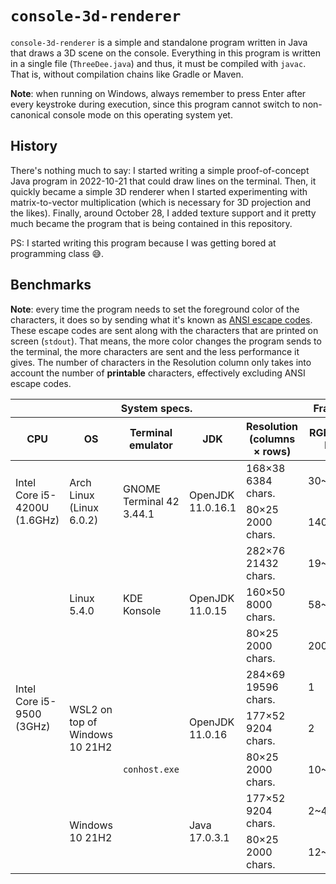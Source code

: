 # `console-3d-renderer`
`console-3d-renderer` is a simple and standalone program written in Java that draws a 3D scene on the console.
Everything in this program is written in a single file (`ThreeDee.java`) and thus, it must be compiled with `javac`.
That is, without compilation chains like Gradle or Maven.

**Note**: when running on Windows, always remember to press Enter after every keystroke during execution, since this program cannot switch to non-canonical console mode on this operating system yet.

## History
There's nothing much to say: I started writing a simple proof-of-concept Java program in 2022-10-21 that could draw lines on the terminal.
Then, it quickly became a simple 3D renderer when I started experimenting with matrix-to-vector multiplication (which is necessary for 3D projection and the likes).
Finally, around October 28, I added texture support and it pretty much became the program that is being contained in this repository.

PS: I started writing this program because I was getting bored at programming class 😅️.

## Benchmarks
**Note**: every time the program needs to set the foreground color of the characters, it does so by sending what it's known as [ANSI escape codes](https://en.wikipedia.org/wiki/ANSI_escape_code).
These escape codes are sent along with the characters that are printed on screen (`stdout`).
That means, the more color changes the program sends to the terminal, the more characters are sent and the less performance it gives.
The number of characters in the Resolution column only takes into account the number of **printable** characters, effectively excluding ANSI escape codes.

<table>
  <thead>
    <tr>
      <th colspan="5">System specs.</th>
      <th colspan="2">Frames per second</th>
    </tr>
    <tr>
      <th>CPU</th>
      <th>OS</th>
      <th>Terminal emulator</th>
      <th>JDK</th>
      <th>Resolution (columns × rows)</th>
      <th>RGB 24-bit</th>
      <th>Grayscale</th>
    </tr>
  </thead>
  <tbody>
    <tr>
      <td rowspan="2">Intel Core i5-4200U (1.6GHz)</td>
      <td rowspan="2">Arch Linux (Linux 6.0.2)</td>
      <td rowspan="2">GNOME Terminal 42 3.44.1</td>
      <td rowspan="2">OpenJDK 11.0.16.1</td>
      <td>168×38 <br> 6384 chars.</td>
      <td>30~60</td>
      <td>50~70</td>
    </tr>
    <tr>
      <td>80×25 <br> 2000 chars.</td>
      <td>140~200</td>
      <td>200~250</td>
    </tr>
    <tr>
      <td rowspan="8">Intel Core i5-9500 (3GHz)</td>
      <td rowspan="3">Linux 5.4.0</td>
      <td rowspan="3">KDE Konsole</td>
      <td rowspan="3">OpenJDK 11.0.15</td>
      <td>282×76 <br> 21432 chars.</td>
      <td>19~31</td>
      <td>29~31</td>
    </tr>
    <tr>
      <td>160×50 <br> 8000 chars.</td>
      <td>58~83</td>
      <td>76~83</td>
    </tr>
    <tr>
      <td>80×25 <br> 2000 chars.</td>
      <td>200~333</td>
      <td>250~333</td>
    </tr>
    <tr>
      <td rowspan="3">WSL2 on top of Windows 10 21H2</td>
      <td rowspan="5"><code>conhost.exe</code></td>
      <td rowspan="3">OpenJDK 11.0.16</td>
      <td>284×69 <br> 19596 chars.</td>
      <td>1</td>
      <td>1</td>
    </tr>
    <tr>
      <td>177×52 <br> 9204 chars.</td>
      <td>2</td>
      <td>3</td>
    </tr>
    <tr>
      <td>80×25 <br> 2000 chars.</td>
      <td>10~16</td>
      <td>14~16</td>
    </tr>
    <tr>
      <td rowspan="2">Windows 10 21H2</td>
      <td rowspan="2">Java 17.0.3.1</td>
      <td>177×52 <br> 9204 chars.</td>
      <td>2~4</td>
      <td>3~4</td>
    </tr>
    <tr>
      <td>80×25 <br> 2000 chars.</td>
      <td>12~21</td>
      <td>16~21</td>
    </tr>
  </tbody>
</table>